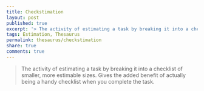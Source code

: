```yaml
---
title: Checkstimation
layout: post
published: true
excerpt: '> The activity of estimating a task by breaking it into a checklist'
tags: Estimation, Thesaurus
permalink: thesaurus/checkstimation
share: true
comments: true
---
```

> The activity of estimating a task by breaking it into a checklist of smaller, more estimable sizes. Gives the added benefit of actually being a handy checklist when you complete the task.